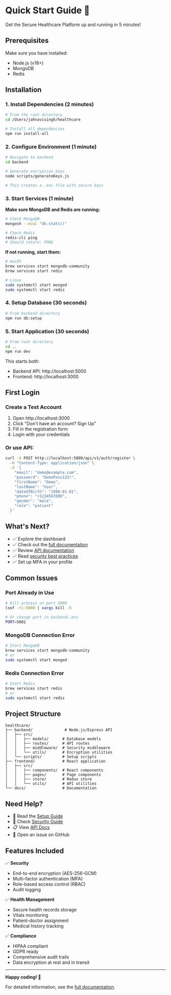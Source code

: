 # Quick Start Guide 🚀

Get the Secure Healthcare Platform up and running in 5 minutes!

## Prerequisites

Make sure you have installed:
- Node.js (v18+)
- MongoDB
- Redis

## Installation

### 1. Install Dependencies (2 minutes)

```bash
# From the root directory
cd /Users/jahnavisingh/healthcare

# Install all dependencies
npm run install-all
```

### 2. Configure Environment (1 minute)

```bash
# Navigate to backend
cd backend

# Generate encryption keys
node scripts/generateKeys.js

# This creates a .env file with secure keys
```

### 3. Start Services (1 minute)

**Make sure MongoDB and Redis are running:**

```bash
# Check MongoDB
mongosh --eval "db.stats()"

# Check Redis
redis-cli ping
# Should return: PONG
```

**If not running, start them:**

```bash
# macOS
brew services start mongodb-community
brew services start redis

# Linux
sudo systemctl start mongod
sudo systemctl start redis
```

### 4. Setup Database (30 seconds)

```bash
# From backend directory
npm run db:setup
```

### 5. Start Application (30 seconds)

```bash
# From root directory
cd ..
npm run dev
```

This starts both:
- Backend API: http://localhost:5000
- Frontend: http://localhost:3000

## First Login

### Create a Test Account

1. Open http://localhost:3000
2. Click "Don't have an account? Sign Up"
3. Fill in the registration form
4. Login with your credentials

### Or use API:

```bash
curl -X POST http://localhost:5000/api/v1/auth/register \
  -H "Content-Type: application/json" \
  -d '{
    "email": "demo@example.com",
    "password": "DemoPass123!",
    "firstName": "Demo",
    "lastName": "User",
    "dateOfBirth": "1990-01-01",
    "phone": "+1234567890",
    "gender": "male",
    "role": "patient"
  }'
```

## What's Next?

- ✅ Explore the dashboard
- ✅ Check out the [full documentation](README.md)
- ✅ Review [API documentation](API_DOCUMENTATION.md)
- ✅ Read [security best practices](SECURITY.md)
- ✅ Set up MFA in your profile

## Common Issues

### Port Already in Use
```bash
# Kill process on port 5000
lsof -ti:5000 | xargs kill -9

# Or change port in backend/.env
PORT=5001
```

### MongoDB Connection Error
```bash
# Start MongoDB
brew services start mongodb-community
# or
sudo systemctl start mongod
```

### Redis Connection Error
```bash
# Start Redis
brew services start redis
# or
sudo systemctl start redis
```

## Project Structure

```
healthcare/
├── backend/              # Node.js/Express API
│   ├── src/
│   │   ├── models/      # Database models
│   │   ├── routes/      # API routes
│   │   ├── middleware/  # Security middleware
│   │   └── utils/       # Encryption utilities
│   └── scripts/         # Setup scripts
├── frontend/            # React application
│   ├── src/
│   │   ├── components/  # React components
│   │   ├── pages/       # Page components
│   │   ├── store/       # Redux store
│   │   └── utils/       # API utilities
└── docs/                # Documentation
```

## Need Help?

- 📖 Read the [Setup Guide](SETUP.md)
- 🔐 Check [Security Guide](SECURITY.md)
- 📋 View [API Docs](API_DOCUMENTATION.md)
- 💬 Open an issue on GitHub

## Features Included

✅ **Security**
- End-to-end encryption (AES-256-GCM)
- Multi-factor authentication (MFA)
- Role-based access control (RBAC)
- Audit logging

✅ **Health Management**
- Secure health records storage
- Vitals monitoring
- Patient-doctor assignment
- Medical history tracking

✅ **Compliance**
- HIPAA compliant
- GDPR ready
- Comprehensive audit trails
- Data encryption at rest and in transit

---

**Happy coding! 🎉**

For detailed information, see the [full documentation](README.md).
